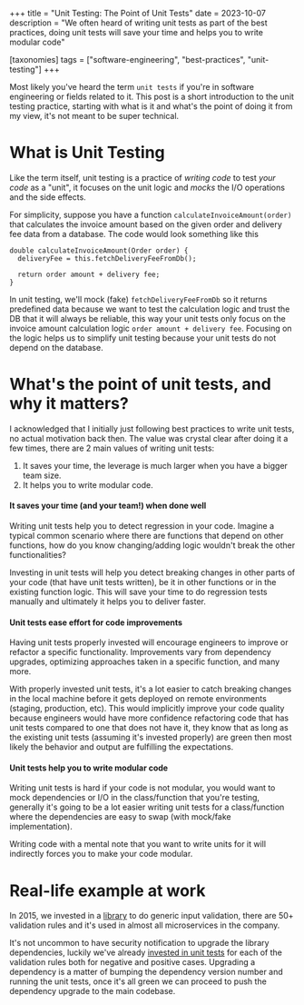 +++
title = "Unit Testing: The Point of Unit Tests"
date = 2023-10-07
description = "We often heard of writing unit tests as part of the best practices, doing unit tests will save your time and helps you to write modular code"

[taxonomies]
tags = ["software-engineering", "best-practices", "unit-testing"]
+++

Most likely you've heard the term `unit tests` if you're in software engineering or fields related to it.
This post is a short introduction to the unit testing practice, starting with what is it and what's the point
of doing it from my view, it's not meant to be super technical.


# What is Unit Testing
Like the term itself, unit testing is a practice of _writing code_ to test _your code_ as a "unit",
it focuses on the unit logic and _mocks_ the I/O operations and the side effects.

For simplicity, suppose you have a function `calculateInvoiceAmount(order)` that calculates the invoice amount based on
the given order and delivery fee data from a database. The code would look something like this
```
double calculateInvoiceAmount(Order order) {
  deliveryFee = this.fetchDeliveryFeeFromDb();

  return order amount + delivery fee;
}
```

In unit testing, we'll mock (fake) `fetchDeliveryFeeFromDb` so it returns predefined data because we want to test the calculation logic and trust
the DB that it will always be reliable, this way your unit tests only focus on the invoice amount calculation logic `order amount + delivery fee`.
Focusing on the logic helps us to simplify unit testing because your unit tests do not depend on the database.

# What's the point of unit tests, and why it matters?
I acknowledged that I initially just following best practices to write unit tests, no actual motivation back then.
The value was crystal clear after doing it a few times, there are 2 main values of writing unit tests:
1. It saves your time, the leverage is much larger when you have a bigger team size.
2. It helps you to write modular code.

#### It saves your time (and your team!) when done well
Writing unit tests help you to detect regression in your code. Imagine
a typical common scenario where there are functions that depend on other functions,
how do you know changing/adding logic wouldn't break the other functionalities?

Investing in unit tests will help you detect breaking changes in other parts of your code (that
have unit tests written), be it in other functions or in the existing function logic.
This will save your time to do regression tests manually and ultimately it helps you to deliver faster.

#### Unit tests ease effort for code improvements
Having unit tests properly invested will encourage engineers to improve or refactor a specific functionality.
Improvements vary from dependency upgrades, optimizing approaches taken in a specific function, and many more.

With properly invested unit tests, it's a lot easier to catch breaking changes in the local machine
before it gets deployed on remote environments (staging, production, etc). This would implicitly improve your code quality
because engineers would have more confidence refactoring code that has unit tests compared to one that does not have it,
they know that as long as the existing unit tests (assuming it's invested properly) are green
then most likely the behavior and output are fulfilling the expectations.

#### Unit tests help you to write modular code
Writing unit tests is hard if your code is not modular, you would want to mock
dependencies or I/O in the class/function that you're testing, generally
it's going to be a lot easier writing unit tests for a class/function where
the dependencies are easy to swap (with mock/fake implementation).

Writing code with a mental note that you want to write units for it will
indirectly forces you to make your code modular.

# Real-life example at work
In 2015, we invested in a [library](https://github.com/cermati/satpam) to do generic input validation, there are 50+ validation rules
and it's used in almost all microservices in the company.

It's not uncommon to have security notification to upgrade the library dependencies, luckily
we've already [invested in unit tests](https://github.com/cermati/satpam/tree/master/test/validators) for each of the validation rules both for negative and positive cases.
Upgrading a dependency is a matter of bumping the dependency version number and running the unit tests,
once it's all green we can proceed to push the dependency upgrade to the main codebase.

